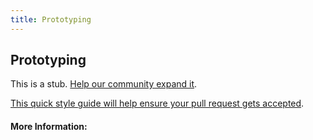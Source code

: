 ```yaml
---
title: Prototyping
---
```


## Prototyping

This is a stub. [Help our community expand it](https://github.com/freecodecamp/guides/tree/master/src/pages/articles/user-experience-design/prototyping/index.md).

[This quick style guide will help ensure your pull request gets accepted](https://github.com/freeCodeCamp/guides/blob/master/README.md).

<!-- The article goes here, in GitHub-flavored Markdown. Feel free to add YouTube videos, images, and CodePen/JSBin embeds  -->

#### More Information:
<!-- Please add any articles you think might be helpful to read before writing the article -->


